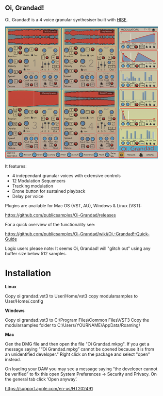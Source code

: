 ## **Oi, Grandad!**

Oi, Grandad! is a 4 voice granular synthesiser built with [HISE](http://hise.audio). 

![Oi, Grandad! ](https://github.com/publicsamples/Oi-Grandad/blob/main/oi%20grandad/oigrandad.png?raw=true)

It features:

 - 4 independant granular voices with extensive controls
 - 12 Modulation Sequencers  
 - Tracking modulation
 - Drone button for sustained playback
 - Delay per voice

Plugins are available for Mac OS (VST, AU), Windows & Linux (VST):

https://github.com/publicsamples/Oi-Grandad/releases

For a quick overview of the functionality see:

https://github.com/publicsamples/Oi-Grandad/wiki/Oi,-Grandad!-Quick-Guide

Logic users please note: It seems Oi, Grandad! will "glitch out" using any buffer size below 512 samples.

# Installation

 **Linux**
 
 Copy oi grandad.vst3 to User/Home/vst3
 copy modularsamples to User/Home/.config


 **Windows**

Copy oi grandad.vst3 to C:\Program Files\Common Files\VST3
Copy the modularsamples folder to C:\Users/YOURNAME/AppData/Roaming/

 **Mac**
 
Oen the DMG file and then open the file "Oi Grandad.mkpg". If you get a message saying "“Oi Grandad.mpkg” cannot be opened because it is from an unidentified developer." Right click on the package and select "open" instead.

On loading your DAW you may see a message saying “the developer cannot be verified” to fix this open System Preferences → Security and Privacy. On the general tab click ‘Open anyway’.

 https://support.apple.com/en-us/HT202491
 
